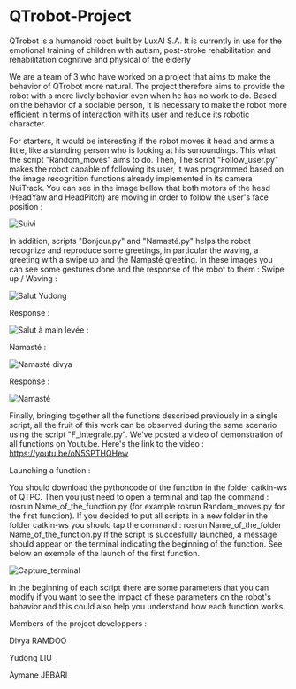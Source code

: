 # QTrobot-Project
 QTrobot is a humanoid robot built by LuxAI S.A. It is currently in use for the emotional training of children with autism, post-stroke rehabilitation and rehabilitation cognitive and physical of the elderly
 
 We are a team of 3 who have worked on a project that aims to make the behavior of QTrobot more natural. The project therefore aims to provide the robot with a more lively behavior even when he has no work to do. Based on the behavior of a sociable person, it is necessary to make the robot more efficient in terms of interaction with its user and reduce its robotic character. 
 
 For starters, it would be interesting if the robot moves it head and arms a little, like a standing person who is looking at his surroundings. This what the script "Random_moves" aims to do.
Then, The script "Follow_user.py" makes the robot capable of following its user, it was programmed based on the image recognition functions already implemented in its camera NuiTrack. You can see in the image bellow that both motors of the head (HeadYaw and HeadPitch) are moving in order to follow the user's face position :

![Suivi ](https://user-images.githubusercontent.com/107966957/176801915-b1261cbb-c0a2-4be2-a63b-7d44f0bc9b75.png)

In addition, scripts "Bonjour.py" and "Namasté.py" helps the robot recognize and reproduce some greetings, in particular the waving, a greeting with a swipe up and the Namasté greeting. In these images you can see some gestures done and the response of the robot to them :
Swipe up / Waving :

![Salut Yudong](https://user-images.githubusercontent.com/107966957/176802330-ca02dbd0-61ac-4743-baa9-25dc15a3f40a.png)

Response :

![Salut à main levée](https://user-images.githubusercontent.com/107966957/176802378-a40276e1-e6c5-4b05-a16a-2416a2bbd4d8.png) : 

Namasté :

![Namasté divya](https://user-images.githubusercontent.com/107966957/176802420-57b151ac-a972-4988-af37-2330191698aa.png)

Response : 

![Namasté](https://user-images.githubusercontent.com/107966957/176802436-448516a4-4d97-40c9-abbd-4c9bacb86e3f.png)


 Finally, bringing together all the functions described previously in a single script, all the fruit of this work can be observed during the same scenario using the script "F_integrale.py". We've posted a video of demonstration of all functions on Youtube. Here's the link to the video : https://youtu.be/oN5SPTHQHew
 
Launching a function :
 
  You should download the pythoncode of the function in the folder catkin-ws of QTPC. Then you just need to open a terminal and tap the command :
  rosrun Name_of_the_function.py (for example rosrun Random_moves.py for the first function). If you decided to put all scripts in a new folder in the folder catkin-ws you should tap the command :
  rosrun Name_of_the_folder Name_of_the_function.py
  If the script is succesfully launched, a message should appear on the terminal indicating the beginning of the function. See below an exemple of the launch of the first function.
  
![Capture_terminal](https://user-images.githubusercontent.com/107966957/176799664-758a9d1d-c7b4-4571-87a2-1b5db6880846.png)

In the beginning of each script there are some parameters that you can modify if you want to see the impact of these parameters on the robot's bahavior and this could also help you understand how each function works. 


Members of the project developpers :

Divya RAMDOO

Yudong LIU

Aymane JEBARI
